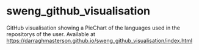 # sweng_github_visualisation
GitHub visualisation showing a PieChart of the languages used in the repositorys of the user.
Available at https://darraghmasterson.github.io/sweng_github_visualisation/index.html

